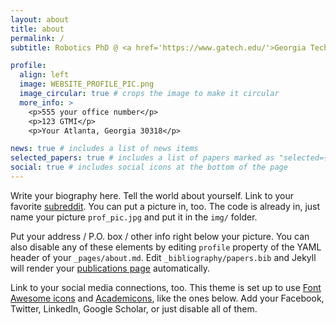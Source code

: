 ```yaml
---
layout: about
title: about
permalink: /
subtitle: Robotics PhD @ <a href='https://www.gatech.edu/'>Georgia Tech</a>. 

profile:
  align: left
  image: WEBSITE_PROFILE_PIC.png
  image_circular: true # crops the image to make it circular
  more_info: >
    <p>555 your office number</p>
    <p>123 GTMI</p>
    <p>Your Atlanta, Georgia 30318</p>

news: true # includes a list of news items
selected_papers: true # includes a list of papers marked as "selected={true}"
social: true # includes social icons at the bottom of the page
---
```


Write your biography here. Tell the world about yourself. Link to your favorite [subreddit](http://reddit.com). You can put a picture in, too. The code is already in, just name your picture `prof_pic.jpg` and put it in the `img/` folder.

Put your address / P.O. box / other info right below your picture. You can also disable any of these elements by editing `profile` property of the YAML header of your `_pages/about.md`. Edit `_bibliography/papers.bib` and Jekyll will render your [publications page](/al-folio/publications/) automatically.

Link to your social media connections, too. This theme is set up to use [Font Awesome icons](https://fontawesome.com/) and [Academicons](https://jpswalsh.github.io/academicons/), like the ones below. Add your Facebook, Twitter, LinkedIn, Google Scholar, or just disable all of them.
